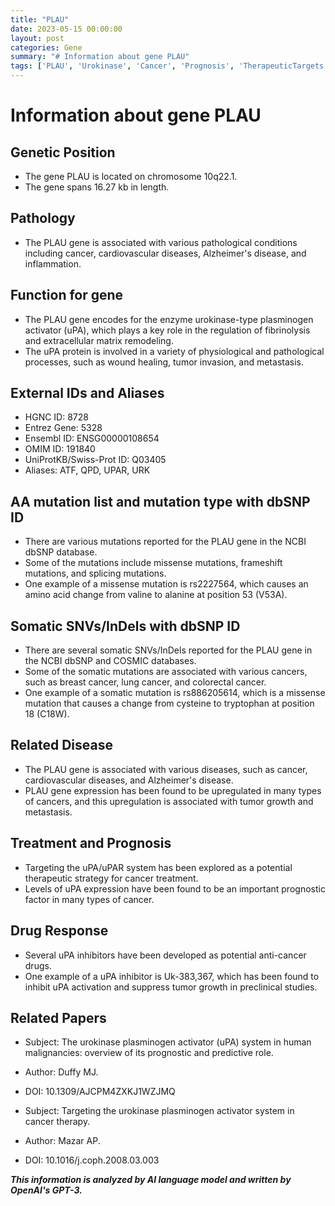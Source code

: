 ```yaml
---
title: "PLAU"
date: 2023-05-15 00:00:00
layout: post
categories: Gene
summary: "# Information about gene PLAU"
tags: ['PLAU', 'Urokinase', 'Cancer', 'Prognosis', 'TherapeuticTargets', 'Mutation', 'DrugResponse', 'ExtracellularMatrixRemodeling']
---
```


# Information about gene PLAU

## Genetic Position
- The gene PLAU is located on chromosome 10q22.1.
- The gene spans 16.27 kb in length.

## Pathology
- The PLAU gene is associated with various pathological conditions including cancer, cardiovascular diseases, Alzheimer's disease, and inflammation.

## Function for gene
- The PLAU gene encodes for the enzyme urokinase-type plasminogen activator (uPA), which plays a key role in the regulation of fibrinolysis and extracellular matrix remodeling.
- The uPA protein is involved in a variety of physiological and pathological processes, such as wound healing, tumor invasion, and metastasis.

## External IDs and Aliases
- HGNC ID: 8728
- Entrez Gene: 5328
- Ensembl ID: ENSG00000108654
- OMIM ID: 191840
- UniProtKB/Swiss-Prot ID: Q03405
- Aliases: ATF, QPD, UPAR, URK

## AA mutation list and mutation type with dbSNP ID
- There are various mutations reported for the PLAU gene in the NCBI dbSNP database.
- Some of the mutations include missense mutations, frameshift mutations, and splicing mutations.
- One example of a missense mutation is rs2227564, which causes an amino acid change from valine to alanine at position 53 (V53A).

## Somatic SNVs/InDels with dbSNP ID
- There are several somatic SNVs/InDels reported for the PLAU gene in the NCBI dbSNP and COSMIC databases.
- Some of the somatic mutations are associated with various cancers, such as breast cancer, lung cancer, and colorectal cancer.
- One example of a somatic mutation is rs886205614, which is a missense mutation that causes a change from cysteine to tryptophan at position 18 (C18W).

## Related Disease
- The PLAU gene is associated with various diseases, such as cancer, cardiovascular diseases, and Alzheimer's disease.
- PLAU gene expression has been found to be upregulated in many types of cancers, and this upregulation is associated with tumor growth and metastasis.

## Treatment and Prognosis
- Targeting the uPA/uPAR system has been explored as a potential therapeutic strategy for cancer treatment.
- Levels of uPA expression have been found to be an important prognostic factor in many types of cancer.

## Drug Response
- Several uPA inhibitors have been developed as potential anti-cancer drugs.
- One example of a uPA inhibitor is Uk-383,367, which has been found to inhibit uPA activation and suppress tumor growth in preclinical studies.

## Related Papers
- Subject: The urokinase plasminogen activator (uPA) system in human malignancies: overview of its prognostic and predictive role.
- Author: Duffy MJ.
- DOI: 10.1309/AJCPM4ZXKJ1WZJMQ

- Subject: Targeting the urokinase plasminogen activator system in cancer therapy.
- Author: Mazar AP.
- DOI: 10.1016/j.coph.2008.03.003

**_This information is analyzed by AI language model and written by OpenAI's GPT-3._**